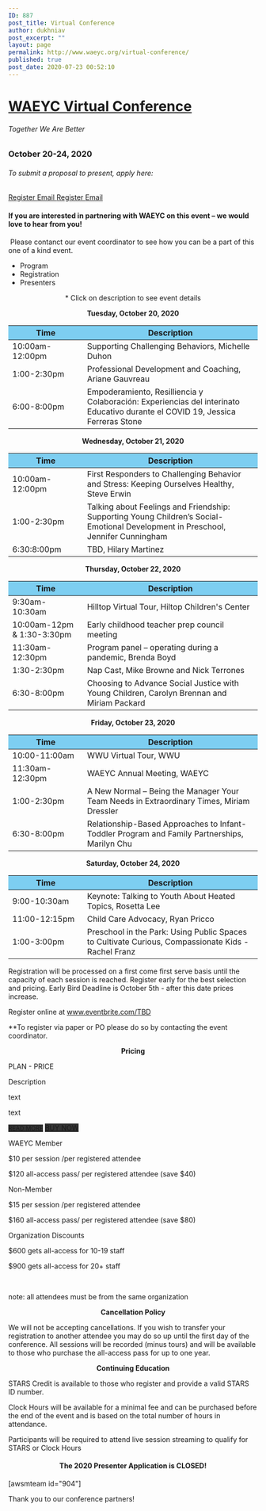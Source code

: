 ```yaml
---
ID: 887
post_title: Virtual Conference
author: dukhniav
post_excerpt: ""
layout: page
permalink: http://www.waeyc.org/virtual-conference/
published: true
post_date: 2020-07-23 00:52:10
---
```

<h1><a href="">WAEYC Virtual Conference</a></h1>
<h6>Together We Are Better</h6>
<h3>October 20-24, 2020</h3>
<h6>To submit a proposal to present, apply here:</h6>
<a href="https://www.eventbrite.com/e/2020-waeyc-call-for-proposals-tickets-108884454334" data-text="Register">
Register
</a>
<a href="emailto:amandacardwell@frontier.com" data-text="Go!">
Email
</a>
<a href="https://www.eventbrite.com/e/2020-waeyc-call-for-proposals-tickets-108884454334" data-text="Register">
Register
</a>
<a href="emailto:amandacardwell@frontier.com" data-text="Go!">
Email
</a>
<h4>If you are interested in partnering with WAEYC on this event – we would love to hear from you!</h4>
&nbsp;Please contanct our event coordinator to see how you can be a part of this one of a kind event.
<ul>
 	<li>                                                        	      		 Program</li>
 	<li>                                                        	      		 Registration</li>
 	<li>                                                        	      		 Presenters</li>
</ul>
<p style="text-align: center">* Click on description to see event details</p>
<p style="text-align: center"><b>Tuesday, October 20, 2020</b></p>

<table style="width: 100%">
<thead>
<tr>
<th style="background-color: #7dcef1; width: 30%">Time</th>
<th style="background-color: #7dcef1; width: 70%">Description</th>
</tr>
</thead>
<tbody>
<tr>
<td>10:00am-12:00pm</td>
<td>
        <a>Supporting Challenging Behaviors, Michelle Duhon</a></td>
</tr>
<tr>
<td>1:00-2:30pm</td>
<td>
        <a>Professional Development and Coaching, Ariane Gauvreau</a></td>
</tr>
<tr>
<td>6:00-8:00pm</td>
<td>
        <a>Empoderamiento, Resilliencia y Colaboración: Experiencias del
interinato Educativo durante el COVID 19, Jessica Ferreras Stone</a></td>
</tr>
</tbody>
</table>
<p style="text-align: center"><b>Wednesday, October 21, 2020</b></p>

<table style="width: 100%" cellspacing="5" cellpadding="5">
<thead>
<tr>
<th style="background-color: #7dcef1; width: 30%">Time</th>
<th style="background-color: #7dcef1; width: 70%">Description</th>
</tr>
</thead>
<tbody>
<tr>
<td>10:00am-12:00pm</td>
<td>
        <a>First Responders to Challenging Behavior and Stress: Keeping
Ourselves Healthy, Steve Erwin</a></td>
</tr>
<tr>
<td>1:00-2:30pm</td>
<td>
        <a>
Talking about Feelings and Friendship: Supporting Young Children’s
Social-Emotional Development in Preschool, Jennifer Cunningham</a></td>
</tr>
<tr>
<td>6:30:8:00pm</td>
<td><a> TBD, Hilary Martinez </a></td>
</tr>
</tbody>
</table>
<p style="text-align: center"><b>Thursday, October 22, 2020</b></p>

<table style="width: 100%" cellspacing="5" cellpadding="5">
<thead>
<tr>
<th style="background-color: #7dcef1; width: 30%">Time</th>
<th style="background-color: #7dcef1; width: 70%">Description</th>
</tr>
</thead>
<tbody>
<tr>
<td>9:30am-10:30am</td>
<td>
        <a> Hilltop Virtual Tour, Hiltop Children's Center </a></td>
</tr>
<tr>
<td>10:00am-12pm &amp; 1:30-3:30pm</td>
<td>
        <a>Early childhood teacher prep council meeting</a></td>
</tr>
<tr>
<td>11:30am-12:30pm</td>
<td>
        <a>Program panel – operating during a pandemic, Brenda Boyd</a></td>
</tr>
<tr>
<td>1:30-2:30pm</td>
<td>
        <a>Nap Cast, Mike Browne and Nick Terrones</a></td>
</tr>
<tr>
<td>6:30-8:00pm</td>
<td>
        <a>Choosing to Advance Social Justice with Young Children, Carolyn
Brennan and Miriam Packard</a></td>
</tr>
</tbody>
</table>
<p style="text-align: center"><b>Friday, October 23, 2020</b></p>

<table style="width: 100%" cellspacing="5" cellpadding="5">
<thead>
<tr>
<th style="background-color: #7dcef1; width: 30%">Time</th>
<th style="background-color: #7dcef1; width: 70%">Description</th>
</tr>
</thead>
<tbody>
<tr>
<td>10:00-11:00am</td>
<td><a>WWU Virtual Tour, WWU</a></td>
</tr>
<tr>
<td>11:30am-12:30pm</td>
<td><a>WAEYC Annual Meeting, WAEYC</a></td>
</tr>
<tr>
<td>1:00-2:30pm</td>
<td>
        <a>A New Normal – Being the Manager Your Team Needs in Extraordinary
Times, Miriam Dressler</a></td>
</tr>
<tr>
<td>6:30-8:00pm</td>
<td>
        <a>Relationship-Based Approaches to Infant-Toddler Program and Family
Partnerships, Marilyn Chu</a></td>
</tr>
</tbody>
</table>
<p style="text-align: center"><b>Saturday, October 24, 2020</b></p>

<table style="width: 100%" cellspacing="5" cellpadding="5">
<thead>
<tr>
<th style="background-color: #7dcef1; width: 30%">Time</th>
<th style="background-color: #7dcef1; width: 70%">Description</th>
</tr>
</thead>
<tbody>
<tr>
<td>9:00-10:30am</td>
<td>
        <a>Keynote: Talking to Youth About Heated Topics, Rosetta Lee</a></td>
</tr>
<tr>
<td>11:00-12:15pm</td>
<td><a>Child Care Advocacy, Ryan Pricco</a></td>
</tr>
<tr>
<td>1:00-3:00pm</td>
<td>
        <a>Preschool in the Park: Using Public Spaces to Cultivate Curious,
Compassionate Kids - Rachel Franz</a></td>
</tr>
</tbody>
</table>
Registration will be processed on a first come first serve basis until the capacity of each session is reached. Register early for the best selection and pricing. Early Bird Deadline is October 5th - after this date prices increase.&nbsp;

Register online at www.eventbrite.com/TBD

**To register via paper or PO please do so by contacting the event coordinator.
<p style="text-align: center;"><strong>Pricing</strong></p>
<p style="font-weight: 400;">
	<!-- Style to display all tables correct-->
<!-- this block will be remove in frontend.tables.editor.block.base after init --></p>

<style>
			.ptsBlock {<br />
				opacity: 0;<br />
				visibility: hidden;<br />
			}<br />
		</style>
<style type="text/css">#ptsBlock_114410 {<br />
    width: 100%;<br />
  }<br />
#ptsBlock_114410 .ptsCol {<br />
            width: 33.333333333333%;<br />
      }<br />
#ptsBlock_114410 .ptsTableDescCol {<br />
      display: none;<br />
  }<br />
#ptsBlock_114410 .ptsCol.ptsTableDescCol .ptsColFooter {<br />
	visibility: hidden;<br />
}<br />
#ptsBlock_114410 p {<br />
  margin: 0;<br />
}<br />
/*Animations*/<br />
#ptsBlock_114410 .ptsCol .ptsTableElementContent,<br />
#ptsBlock_114410 .ptsCol .ptsTableElementContent span {<br />
  transition: all 0.3s ease;<br />
    -webkit-transition: all 0.3s ease;<br />
    -moz-transition: all 0.3s ease;<br />
    -ms-transition: all 0.3s ease;<br />
    -o-transition: all 0.3s ease;<br />
}<br />
#ptsBlock_114410 .ptsCol.hover .ptsTableElementContent {<br />
  z-index: 101;<br />
  box-shadow: 0 0 10px rgba(0, 0, 0, 0.5);<br />
  -webkit-box-shadow: 0 0 10px rgba(0, 0, 0, 0.5);<br />
  -moz-box-shadow: 0 0 10px rgba(0, 0, 0, 0.5);<br />
}<br />
#ptsBlock_114410 .ptsCol.hover .ptsTableElementContent {<br />
  z-index: 101;<br />
  box-shadow: 0 0 10px rgba(0, 0, 0, 0.5);<br />
}<br />
/** Template Style **/<br />
#ptsBlock_114410 .ptsTableElementContent {<br />
    background: #fff;<br />
    border: solid 1px #f0f0f0;<br />
    box-shadow: 0 0 20px -2px rgba(0,0,0,0);<br />
    position: relative;<br />
}<br />
#ptsBlock_114410 .ptsColHeader,<br />
#ptsBlock_114410 .ptsColDesc {<br />
    background: #fafafa;<br />
    padding: 40px 5px 30px 5px;<br />
  	position: relative;<br />
}<br />
#ptsBlock_114410 .ptsColDesc:before {<br />
	content: '';<br />
  	position: absolute;<br />
  	left: 25%;<br />
  	bottom: 0;<br />
  background-color: #333;<br />
  	height: 1px;<br />
  	width: 50%;<br />
}<br />
#ptsBlock_114410 .ptsColHeader .ptsIcon i {<br />
	font-size: 55px;<br />
  	color: #333;<br />
}<br />
#ptsBlock_114410 .ptsColHeader span,<br />
#ptsBlock_114410 .ptsColHeader p {<br />
    font-size: 28px;<br />
    color: #333;<br />
}<br />
#ptsBlock_114410 .ptsColDesc {<br />
    padding: 0 5px 20px 5px;<br />
}<br />
#ptsBlock_114410 .ptsRows {<br />
	padding-top: 20px;<br />
}<br />
#ptsBlock_114410 .ptsColDesc span,<br />
#ptsBlock_114410 .ptsColDesc p {<br />
    font-size: 24px;<br />
  	color: #333;<br />
}<br />
#ptsBlock_114410 .ptsRows .ptsCell {<br />
  color: #333;<br />
}<br />
#ptsBlock_114410 .ptsRows .ptsCell span,<br />
#ptsBlock_114410 .ptsRows .ptsCell p {<br />
  font-size: 14px;<br />
}<br />
#ptsBlock_114410 .ptsColFooter {<br />
  padding: 20px 0 20px 0;<br />
}<br />
#ptsBlock_114410 .ptsColFooter .ptsActBtn a {<br />
    background-color: #fafafa;<br />
    text-decoration: blink;<br />
 	color: #fff;<br />
    font-size: 18px;<br />
    padding: 10px 20px;<br />
    border-radius: 4px;<br />
    position: relative;<br />
  	text-align: center;<br />
}<br />
#ptsBlock_114410 .ptsColFooter .ptsActBtn {<br />
	margin: 10px 0;<br />
  	text-align: center;<br />
}<br />
#ptsBlock_114410 .ptsColFooter .ptsActBtn a:before {<br />
    content: '';<br />
    position: absolute;<br />
    top: 0;<br />
    right: 0;<br />
    left: 0;<br />
    bottom: 0;<br />
    background-color: #fff;<br />
    opacity: 0;<br />
    transition: all .5s ease-out;<br />
}<br />
#ptsBlock_114410 .ptsColFooter .ptsActBtn a:hover:before {<br />
    opacity: .3;<br />
}</style>		<!-- Start Test Element -->

PLAN - PRICE

Description

text

text

<a target="_blank" href="https://supsystic.com/" style="font-size: 12px; background-color: #333;" rel="noopener noreferrer">READ MORE</a>
<a target="_blank" href="https://supsystic.com/" style="font-size: 14px; background-color: #333;" rel="noopener noreferrer">BUY NOW</a>

WAEYC Member

$10 per session /per registered attendee

$120 all-access pass/ per registered attendee (save $40)

Non-Member

$15 per session /per registered attendee

$160 all-access pass/ per registered attendee (save $80)

Organization Discounts&nbsp;

$600 gets all-access for 10-19 staff

$900 gets all-access for 20+ staff

<br data-mce-bogus="1">

note: all attendees must be from the same organization

<!-- End Test Element -->
<p style="text-align: center;"><strong>Cancellation Policy</strong></p>
We will not be accepting cancellations. If you wish to transfer your registration to another attendee you may do so up until the first day of the conference. All sessions will be recorded (minus tours) and will be available to those who purchase the all-access pass for up to one year.
<p style="text-align: center;"><strong>Continuing Education</strong></p>
STARS Credit is available to those who register and provide a valid STARS ID number.

Clock Hours will be available for a minimal fee and can be purchased before the end of the event and is based on the total number of hours in attendance.

Participants will be required to attend live session streaming to qualify for STARS or Clock Hours
<h4 style="text-align: center;">The 2020 Presenter Application is CLOSED!</h4>
[awsmteam id="904"]

Thank you to our conference partners!